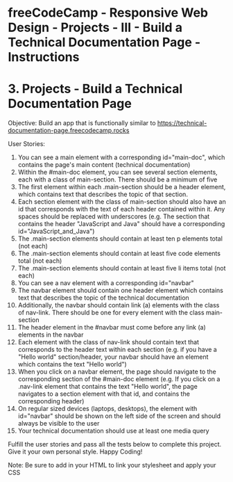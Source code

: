# freeCodeCamp - Responsive Web Design - Projects - III - Build a Technical Documentation Page - Instructions


# 3. Projects - Build a Technical Documentation Page

Objective: Build an app that is functionally similar to https://technical-documentation-page.freecodecamp.rocks

User Stories:

  1.  You can see a main element with a corresponding id="main-doc", which contains the page's main content (technical documentation)
  2.  Within the #main-doc element, you can see several section elements, each with a class of main-section. There should be a minimum of five
  3.  The first element within each .main-section should be a header element, which contains text that describes the topic of that section.
  4.  Each section element with the class of main-section should also have an id that corresponds with the text of each header contained within it. Any spaces should be replaced with underscores (e.g. The section that contains the header "JavaScript and Java" should have a corresponding id="JavaScript_and_Java")
  5.  The .main-section elements should contain at least ten p elements total (not each)
  6.  The .main-section elements should contain at least five code elements total (not each)
  7.  The .main-section elements should contain at least five li items total (not each)
  8.  You can see a nav element with a corresponding id="navbar"
  9.  The navbar element should contain one header element which contains text that describes the topic of the technical documentation
  10.  Additionally, the navbar should contain link (a) elements with the class of nav-link. There should be one for every element with the class main-section
  11.  The header element in the #navbar must come before any link (a) elements in the navbar
  12.  Each element with the class of nav-link should contain text that corresponds to the header text within each section (e.g. if you have a "Hello world" section/header, your navbar should have an element which contains the text "Hello world")
  13.  When you click on a navbar element, the page should navigate to the corresponding section of the #main-doc element (e.g. If you click on a .nav-link element that contains the text "Hello world", the page navigates to a section element with that id, and contains the corresponding header)
  14.  On regular sized devices (laptops, desktops), the element with id="navbar" should be shown on the left side of the screen and should always be visible to the user
  15.  Your technical documentation should use at least one media query

Fulfill the user stories and pass all the tests below to complete this project. Give it your own personal style. Happy Coding!

Note: Be sure to add <link rel="stylesheet" href="styles.css"> in your HTML to link your stylesheet and apply your CSS
